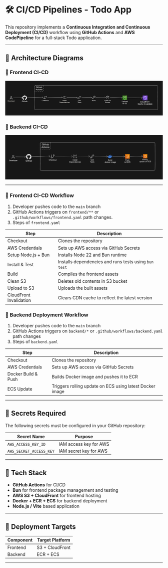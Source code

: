 # 🛠️ CI/CD Pipelines - Todo App

This repository implements a **Continuous Integration and Continuous Deployment (CI/CD)** workflow using **GitHub Actions** and **AWS CodePipeline** for a full-stack Todo application.

---

## 📸 Architecture Diagrams

### 🧩 Frontend CI-CD

![Frontend CI/CD](/diagrams/frontend-ci-cd.png)

### 🧩 Backend CI-CD

![Backend CI/CD](/diagrams/backend-ci-cd.png)

---

### 🧱 Frontend CI-CD Workflow

1. Developer pushes code to the `main` branch
2. GitHub Actions triggers on `frontend/**` or `.github/workflows/frontend.yaml` path changes.
3. Steps of `frontend.yaml`

| Step                    | Description                                           |
| ----------------------- | ----------------------------------------------------- |
| Checkout                | Clones the repository                                 |
| AWS Credentials         | Sets up AWS access via GitHub Secrets                 |
| Setup Node.js + Bun     | Installs Node 22 and Bun runtime                      |
| Install & Test          | Installs dependencies and runs tests using `bun test` |
| Build                   | Compiles the frontend assets                          |
| Clean S3                | Deletes old contents in S3 bucket                     |
| Upload to S3            | Uploads the built assets                              |
| CloudFront Invalidation | Clears CDN cache to reflect the latest version        |

### 🧱 Backend Deployment Workflow

1. Developer pushes code to the `main` branch
2. GitHub Actions triggers on `backend/*` or `.github/workflows/backend.yaml` path changes
3. Steps of `backend.yaml`

| Step                | Description                                              |
| ------------------- | -------------------------------------------------------- |
| Checkout            | Clones the repository                                    |
| AWS Credentials     | Sets up AWS access via GitHub Secrets                    |
| Docker Build & Push | Builds Docker image and pushes it to ECR                 |
| ECS Update          | Triggers rolling update on ECS using latest Docker image |

---

## 🔐 Secrets Required

The following secrets must be configured in your GitHub repository:

| Secret Name             | Purpose                |
| ----------------------- | ---------------------- |
| `AWS_ACCESS_KEY_ID`     | IAM access key for AWS |
| `AWS_SECRET_ACCESS_KEY` | IAM secret key for AWS |

---

## 🧪 Tech Stack

- **GitHub Actions** for CI/CD
- **Bun** for frontend package management and testing
- **AWS S3 + CloudFront** for frontend hosting
- **Docker + ECR + ECS** for backend deployment
- **Node.js / Vite** based application

---

## 🚀 Deployment Targets

| Component | Target Platform |
| --------- | --------------- |
| Frontend  | S3 + CloudFront |
| Backend   | ECR + ECS       |

---
